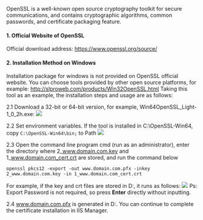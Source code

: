 OpenSSL is a well-known open source cryptography toolkit for secure communications, and contains cryptographic algorithms, common passwords, and certificate packaging feature.

#### 1. Official Website of OpenSSL

Official download address: https://www.openssl.org/source/

#### 2. Installation Method on Windows

Installation package for windows is not provided on OpenSSL official website. You can choose tools provided by other open source platforms, for example: http://slproweb.com/products/Win32OpenSSL.html 
Taking this tool as an example, the installation steps and usage are as follows:

2.1 Download a 32-bit or 64-bit version, for example, Win64OpenSSL_Light-1_0_2h.exe:
![](https://mccdn.qcloud.com/static/img/cc4da6cc001f66481967485fb6a035d6/openssl-1.png)

2.2 Set environment variables. If the tool is installed in C:\OpenSSL-Win64, copy `C:\OpenSSL-Win64\bin;` to Path
![](https://mccdn.qcloud.com/static/img/48f68528c408e6b7f83956fed009f3b7/openssl-2.png)

2.3 Open the command line program cmd (run as an administrator), enter the directory where 2_www.domain.com.key and 1_www.domain.com_cert.crt are stored, and run the command below
```
openssl pkcs12 -export -out www.domain.com.pfx -inkey 2_www.domain.com.key -in 1_www.domain.com_cert.crt
```
For example, if the key and crt files are stored in D:\, it runs as follows:
![](https://mccdn.qcloud.com/static/img/2388c2fe32dc0bbe32347566fdfb6464/openssl-3.png)
Ps: Export Password is not required, so press **Enter** directly without inputting.

2.4 www.domain.com.pfx is generated in D:\. You can continue to complete the certificate installation in IIS Manager.
